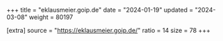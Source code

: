+++
title = "eklausmeier.goip.de"
date = "2024-01-19"
updated = "2024-03-08"
weight = 80197

[extra]
source = "https://eklausmeier.goip.de/"
ratio = 14
size = 78
+++
